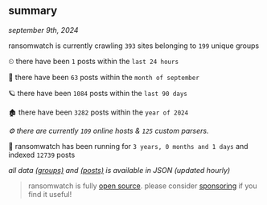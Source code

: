 
## summary
_september 9th, 2024_

ransomwatch is currently crawling `393` sites belonging to `199` unique groups

⏲ there have been `1` posts within the `last 24 hours`

🦈 there have been `63` posts within the `month of september`

🪐 there have been `1084` posts within the `last 90 days`

🏚 there have been `3282` posts within the `year of 2024`

_⚙️ there are currently `109` online hosts & `125` custom parsers._

🦕 ransomwatch has been running for `3 years, 0 months and 1 days` and indexed `12739` posts

_all data  [(groups)](http://ransomwhat.telemetry.ltd/groups) and [(posts)](http://ransomwhat.telemetry.ltd/posts) is available in JSON (updated hourly)_

> ransomwatch is fully [open source](https://github.com/joshhighet/ransomwatch#ransomwatch--). please consider [sponsoring](https://github.com/sponsors/joshhighet) if you find it useful!
